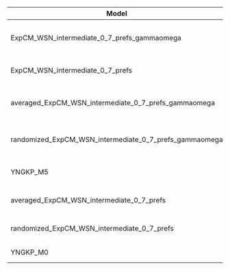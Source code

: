| Model                                                  | deltaAIC | LogLikelihood | nParams | ParamValues                                              |
|--------------------------------------------------------|----------|---------------|---------|----------------------------------------------------------|
| ExpCM_WSN_intermediate_0_7_prefs_gammaomega            | 0.00     | -32260.69     | 7       | alpha_omega=1.06, beta=1.26, beta_omega=7.57, kappa=3.83 |
| ExpCM_WSN_intermediate_0_7_prefs                       | 754.10   | -32638.74     | 6       | beta=1.32, kappa=3.46, omega=0.14                        |
| averaged_ExpCM_WSN_intermediate_0_7_prefs_gammaomega   | 2332.24  | -33426.81     | 7       | alpha_omega=0.53, beta=1.10, beta_omega=5.39, kappa=3.84 |
| randomized_ExpCM_WSN_intermediate_0_7_prefs_gammaomega | 2403.02  | -33462.20     | 7       | alpha_omega=0.53, beta=0.05, beta_omega=5.38, kappa=3.85 |
| YNGKP_M5                                               | 2673.28  | -33592.33     | 12      | alpha_omega=0.52, beta_omega=5.84, kappa=3.46            |
| averaged_ExpCM_WSN_intermediate_0_7_prefs              | 4453.62  | -34488.50     | 6       | beta=0.60, kappa=3.42, omega=0.08                        |
| randomized_ExpCM_WSN_intermediate_0_7_prefs            | 4477.06  | -34500.22     | 6       | beta=0.03, kappa=3.41, omega=0.08                        |
| YNGKP_M0                                               | 4684.38  | -34598.88     | 11      | kappa=3.06, omega=0.07                                   |